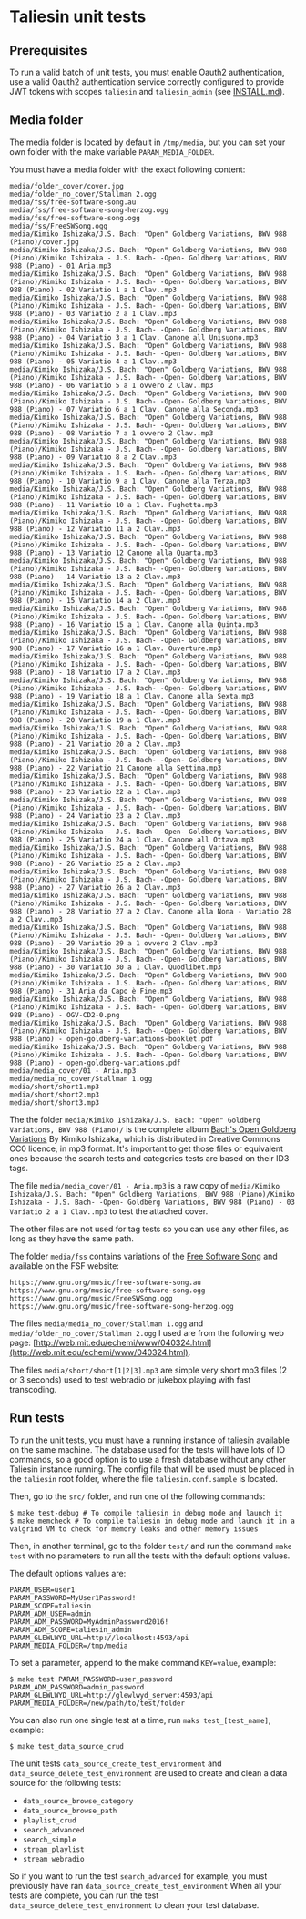 # Taliesin unit tests

## Prerequisites

To run a valid batch of unit tests, you must enable Oauth2 authentication, use a valid Oauth2 authentication service correctly configured to provide JWT tokens with scopes `taliesin` and `taliesin_admin` (see [INSTALL.md](INSTALL.md)).

## Media folder

The media folder is located by default in `/tmp/media`, but you can set your own folder with the make variable `PARAM_MEDIA_FOLDER`.

You must have a media folder with the exact following content:

```
media/folder_cover/cover.jpg
media/folder_no_cover/Stallman 2.ogg
media/fss/free-software-song.au
media/fss/free-software-song-herzog.ogg
media/fss/free-software-song.ogg
media/fss/FreeSWSong.ogg
media/Kimiko Ishizaka/J.S. Bach: "Open" Goldberg Variations, BWV 988 (Piano)/cover.jpg
media/Kimiko Ishizaka/J.S. Bach: "Open" Goldberg Variations, BWV 988 (Piano)/Kimiko Ishizaka - J.S. Bach- -Open- Goldberg Variations, BWV 988 (Piano) - 01 Aria.mp3
media/Kimiko Ishizaka/J.S. Bach: "Open" Goldberg Variations, BWV 988 (Piano)/Kimiko Ishizaka - J.S. Bach- -Open- Goldberg Variations, BWV 988 (Piano) - 02 Variatio 1 a 1 Clav..mp3
media/Kimiko Ishizaka/J.S. Bach: "Open" Goldberg Variations, BWV 988 (Piano)/Kimiko Ishizaka - J.S. Bach- -Open- Goldberg Variations, BWV 988 (Piano) - 03 Variatio 2 a 1 Clav..mp3
media/Kimiko Ishizaka/J.S. Bach: "Open" Goldberg Variations, BWV 988 (Piano)/Kimiko Ishizaka - J.S. Bach- -Open- Goldberg Variations, BWV 988 (Piano) - 04 Variatio 3 a 1 Clav. Canone all Unisuono.mp3
media/Kimiko Ishizaka/J.S. Bach: "Open" Goldberg Variations, BWV 988 (Piano)/Kimiko Ishizaka - J.S. Bach- -Open- Goldberg Variations, BWV 988 (Piano) - 05 Variatio 4 a 1 Clav..mp3
media/Kimiko Ishizaka/J.S. Bach: "Open" Goldberg Variations, BWV 988 (Piano)/Kimiko Ishizaka - J.S. Bach- -Open- Goldberg Variations, BWV 988 (Piano) - 06 Variatio 5 a 1 ovvero 2 Clav..mp3
media/Kimiko Ishizaka/J.S. Bach: "Open" Goldberg Variations, BWV 988 (Piano)/Kimiko Ishizaka - J.S. Bach- -Open- Goldberg Variations, BWV 988 (Piano) - 07 Variatio 6 a 1 Clav. Canone alla Seconda.mp3
media/Kimiko Ishizaka/J.S. Bach: "Open" Goldberg Variations, BWV 988 (Piano)/Kimiko Ishizaka - J.S. Bach- -Open- Goldberg Variations, BWV 988 (Piano) - 08 Variatio 7 a 1 ovvero 2 Clav..mp3
media/Kimiko Ishizaka/J.S. Bach: "Open" Goldberg Variations, BWV 988 (Piano)/Kimiko Ishizaka - J.S. Bach- -Open- Goldberg Variations, BWV 988 (Piano) - 09 Variatio 8 a 2 Clav..mp3
media/Kimiko Ishizaka/J.S. Bach: "Open" Goldberg Variations, BWV 988 (Piano)/Kimiko Ishizaka - J.S. Bach- -Open- Goldberg Variations, BWV 988 (Piano) - 10 Variatio 9 a 1 Clav. Canone alla Terza.mp3
media/Kimiko Ishizaka/J.S. Bach: "Open" Goldberg Variations, BWV 988 (Piano)/Kimiko Ishizaka - J.S. Bach- -Open- Goldberg Variations, BWV 988 (Piano) - 11 Variatio 10 a 1 Clav. Fughetta.mp3
media/Kimiko Ishizaka/J.S. Bach: "Open" Goldberg Variations, BWV 988 (Piano)/Kimiko Ishizaka - J.S. Bach- -Open- Goldberg Variations, BWV 988 (Piano) - 12 Variatio 11 a 2 Clav..mp3
media/Kimiko Ishizaka/J.S. Bach: "Open" Goldberg Variations, BWV 988 (Piano)/Kimiko Ishizaka - J.S. Bach- -Open- Goldberg Variations, BWV 988 (Piano) - 13 Variatio 12 Canone alla Quarta.mp3
media/Kimiko Ishizaka/J.S. Bach: "Open" Goldberg Variations, BWV 988 (Piano)/Kimiko Ishizaka - J.S. Bach- -Open- Goldberg Variations, BWV 988 (Piano) - 14 Variatio 13 a 2 Clav..mp3
media/Kimiko Ishizaka/J.S. Bach: "Open" Goldberg Variations, BWV 988 (Piano)/Kimiko Ishizaka - J.S. Bach- -Open- Goldberg Variations, BWV 988 (Piano) - 15 Variatio 14 a 2 Clav..mp3
media/Kimiko Ishizaka/J.S. Bach: "Open" Goldberg Variations, BWV 988 (Piano)/Kimiko Ishizaka - J.S. Bach- -Open- Goldberg Variations, BWV 988 (Piano) - 16 Variatio 15 a 1 Clav. Canone alla Quinta.mp3
media/Kimiko Ishizaka/J.S. Bach: "Open" Goldberg Variations, BWV 988 (Piano)/Kimiko Ishizaka - J.S. Bach- -Open- Goldberg Variations, BWV 988 (Piano) - 17 Variatio 16 a 1 Clav. Ouverture.mp3
media/Kimiko Ishizaka/J.S. Bach: "Open" Goldberg Variations, BWV 988 (Piano)/Kimiko Ishizaka - J.S. Bach- -Open- Goldberg Variations, BWV 988 (Piano) - 18 Variatio 17 a 2 Clav..mp3
media/Kimiko Ishizaka/J.S. Bach: "Open" Goldberg Variations, BWV 988 (Piano)/Kimiko Ishizaka - J.S. Bach- -Open- Goldberg Variations, BWV 988 (Piano) - 19 Variatio 18 a 1 Clav. Canone alla Sexta.mp3
media/Kimiko Ishizaka/J.S. Bach: "Open" Goldberg Variations, BWV 988 (Piano)/Kimiko Ishizaka - J.S. Bach- -Open- Goldberg Variations, BWV 988 (Piano) - 20 Variatio 19 a 1 Clav..mp3
media/Kimiko Ishizaka/J.S. Bach: "Open" Goldberg Variations, BWV 988 (Piano)/Kimiko Ishizaka - J.S. Bach- -Open- Goldberg Variations, BWV 988 (Piano) - 21 Variatio 20 a 2 Clav..mp3
media/Kimiko Ishizaka/J.S. Bach: "Open" Goldberg Variations, BWV 988 (Piano)/Kimiko Ishizaka - J.S. Bach- -Open- Goldberg Variations, BWV 988 (Piano) - 22 Variatio 21 Canone alla Settima.mp3
media/Kimiko Ishizaka/J.S. Bach: "Open" Goldberg Variations, BWV 988 (Piano)/Kimiko Ishizaka - J.S. Bach- -Open- Goldberg Variations, BWV 988 (Piano) - 23 Variatio 22 a 1 Clav..mp3
media/Kimiko Ishizaka/J.S. Bach: "Open" Goldberg Variations, BWV 988 (Piano)/Kimiko Ishizaka - J.S. Bach- -Open- Goldberg Variations, BWV 988 (Piano) - 24 Variatio 23 a 2 Clav..mp3
media/Kimiko Ishizaka/J.S. Bach: "Open" Goldberg Variations, BWV 988 (Piano)/Kimiko Ishizaka - J.S. Bach- -Open- Goldberg Variations, BWV 988 (Piano) - 25 Variatio 24 a 1 Clav. Canone all Ottava.mp3
media/Kimiko Ishizaka/J.S. Bach: "Open" Goldberg Variations, BWV 988 (Piano)/Kimiko Ishizaka - J.S. Bach- -Open- Goldberg Variations, BWV 988 (Piano) - 26 Variatio 25 a 2 Clav..mp3
media/Kimiko Ishizaka/J.S. Bach: "Open" Goldberg Variations, BWV 988 (Piano)/Kimiko Ishizaka - J.S. Bach- -Open- Goldberg Variations, BWV 988 (Piano) - 27 Variatio 26 a 2 Clav..mp3
media/Kimiko Ishizaka/J.S. Bach: "Open" Goldberg Variations, BWV 988 (Piano)/Kimiko Ishizaka - J.S. Bach- -Open- Goldberg Variations, BWV 988 (Piano) - 28 Variatio 27 a 2 Clav. Canone alla Nona - Variatio 28 a 2 Clav..mp3
media/Kimiko Ishizaka/J.S. Bach: "Open" Goldberg Variations, BWV 988 (Piano)/Kimiko Ishizaka - J.S. Bach- -Open- Goldberg Variations, BWV 988 (Piano) - 29 Variatio 29 a 1 ovvero 2 Clav..mp3
media/Kimiko Ishizaka/J.S. Bach: "Open" Goldberg Variations, BWV 988 (Piano)/Kimiko Ishizaka - J.S. Bach- -Open- Goldberg Variations, BWV 988 (Piano) - 30 Variatio 30 a 1 Clav. Quodlibet.mp3
media/Kimiko Ishizaka/J.S. Bach: "Open" Goldberg Variations, BWV 988 (Piano)/Kimiko Ishizaka - J.S. Bach- -Open- Goldberg Variations, BWV 988 (Piano) - 31 Aria da Capo è Fine.mp3
media/Kimiko Ishizaka/J.S. Bach: "Open" Goldberg Variations, BWV 988 (Piano)/Kimiko Ishizaka - J.S. Bach- -Open- Goldberg Variations, BWV 988 (Piano) - OGV-CD2-0.png
media/Kimiko Ishizaka/J.S. Bach: "Open" Goldberg Variations, BWV 988 (Piano)/Kimiko Ishizaka - J.S. Bach- -Open- Goldberg Variations, BWV 988 (Piano) - open-goldberg-variations-booklet.pdf
media/Kimiko Ishizaka/J.S. Bach: "Open" Goldberg Variations, BWV 988 (Piano)/Kimiko Ishizaka - J.S. Bach- -Open- Goldberg Variations, BWV 988 (Piano) - open-goldberg-variations.pdf
media/media_cover/01 - Aria.mp3
media/media_no_cover/Stallman 1.ogg
media/short/short1.mp3
media/short/short2.mp3
media/short/short3.mp3
```

The the folder `media/Kimiko Ishizaka/J.S. Bach: "Open" Goldberg Variations, BWV 988 (Piano)/` is the complete album [Bach's Open Goldberg Variations](https://www.opengoldbergvariations.org/) By Kimiko Ishizaka, which is distributed in Creative Commons CC0 licence, in mp3 format. It's important to get those files or equivalent ones because the search tests and categories tests are based on their ID3 tags.

The file `media/media_cover/01 - Aria.mp3` is a raw copy of `media/Kimiko Ishizaka/J.S. Bach: "Open" Goldberg Variations, BWV 988 (Piano)/Kimiko Ishizaka - J.S. Bach- -Open- Goldberg Variations, BWV 988 (Piano) - 03 Variatio 2 a 1 Clav..mp3` to test the attached cover.

The other files are not used for tag tests so you can use any other files, as long as they have the same path.

The folder `media/fss` contains variations of the [Free Software Song](https://www.gnu.org/music/free-software-song.html) and available on the FSF website:
```
https://www.gnu.org/music/free-software-song.au
https://www.gnu.org/music/free-software-song.ogg
https://www.gnu.org/music/FreeSWSong.ogg
https://www.gnu.org/music/free-software-song-herzog.ogg
```

The files `media/media_no_cover/Stallman 1.ogg` and `media/folder_no_cover/Stallman 2.ogg` I used are from the following web page: [http://web.mit.edu/echemi/www/040324.html](http://web.mit.edu/echemi/www/040324.html).

The files `media/short/short[1|2|3].mp3` are simple very short mp3 files (2 or 3 seconds) used to test webradio or jukebox playing with fast transcoding.

## Run tests

To run the unit tests, you must have a running instance of taliesin available on the same machine. The database used for the tests will have lots of IO commands, so a good option is to use a fresh database without any other Taliesin instance running. The config file that will be used must be placed in the `taliesin` root folder, where the file `taliesin.conf.sample` is located.

Then, go to the `src/` folder, and run one of the following commands:

```shell
$ make test-debug # To compile taliesin in debug mode and launch it
$ make memcheck # To compile taliesin in debug mode and launch it in a valgrind VM to check for memory leaks and other memory issues
```

Then, in another terminal, go to the folder `test/` and run the command `make test` with no parameters to run all the tests with the default options values.

The default options values are:

```
PARAM_USER=user1
PARAM_PASSWORD=MyUser1Password!
PARAM_SCOPE=taliesin
PARAM_ADM_USER=admin
PARAM_ADM_PASSWORD=MyAdminPassword2016!
PARAM_ADM_SCOPE=taliesin_admin
PARAM_GLEWLWYD_URL=http://localhost:4593/api
PARAM_MEDIA_FOLDER=/tmp/media
```

To set a parameter, append to the make command `KEY=value`, example:

```shell
$ make test PARAM_PASSWORD=user_password PARAM_ADM_PASSWORD=admin_password PARAM_GLEWLWYD_URL=http://glewlwyd_server:4593/api PARAM_MEDIA_FOLDER=/new/path/to/test/folder
```

You can also run one single test at a time, run `maks test_[test_name]`, example:
```shell
$ make test_data_source_crud
```

The unit tests `data_source_create_test_environment` and `data_source_delete_test_environment` are used to create and clean a data source for the following tests:
- `data_source_browse_category`
- `data_source_browse_path`
- `playlist_crud`
- `search_advanced`
- `search_simple`
- `stream_playlist`
- `stream_webradio`

So if you want to run the test `search_advanced` for example, you must previously have ran `data_source_create_test_environment` When all your tests are complete, you can run the test `data_source_delete_test_environment` to clean your test database.
